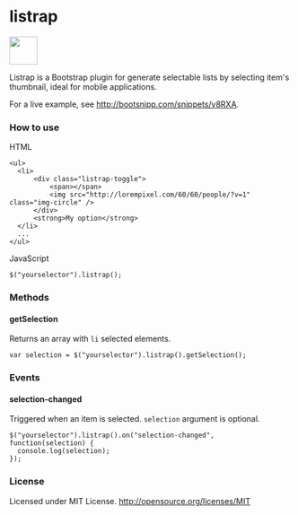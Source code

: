 listrap
=======

<img src="https://raw.githubusercontent.com/inosoftbr/listrap/master/example.png" style="height: 50px;" />

Listrap is a Bootstrap plugin for generate selectable lists by selecting item's thumbnail, ideal for mobile applications.

For a live example, see http://bootsnipp.com/snippets/v8RXA.

<h3>How to use</h3>

HTML

    <ul>
      <li>
          <div class="listrap-toggle">
              <span></span>
              <img src="http://lorempixel.com/60/60/people/?v=1" class="img-circle" />
          </div>
          <strong>My option</strong>
      </li>
      ...
    </ul>

JavaScript

    $("yourselector").listrap();
    
    
<h3>Methods</h3>

<h4>getSelection</h4>

Returns an array with <code>li</code> selected elements.
    
    var selection = $("yourselector").listrap().getSelection();
    
    
<h3>Events</h3>

<h4>selection-changed</h4>

Triggered when an item is selected. <code>selection</code> argument is optional.

    $("yourselector").listrap().on("selection-changed", function(selection) {
      console.log(selection);
    });
    
    
<h3>License</h3>

Licensed under MIT License.
http://opensource.org/licenses/MIT
